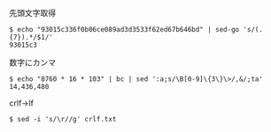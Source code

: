 

先頭文字取得
```console
$ echo "93015c336f0b06ce089ad3d3533f62ed67b646bd" | sed-go 's/(.{7}).*/$1/'
93015c3
```

数字にカンマ
```console
$ echo "8760 * 16 * 103" | bc | sed ':a;s/\B[0-9]\{3\}\>/,&/;ta'
14,436,480
```


crlf->lf
```console
$ sed -i 's/\r//g' crlf.txt
```
